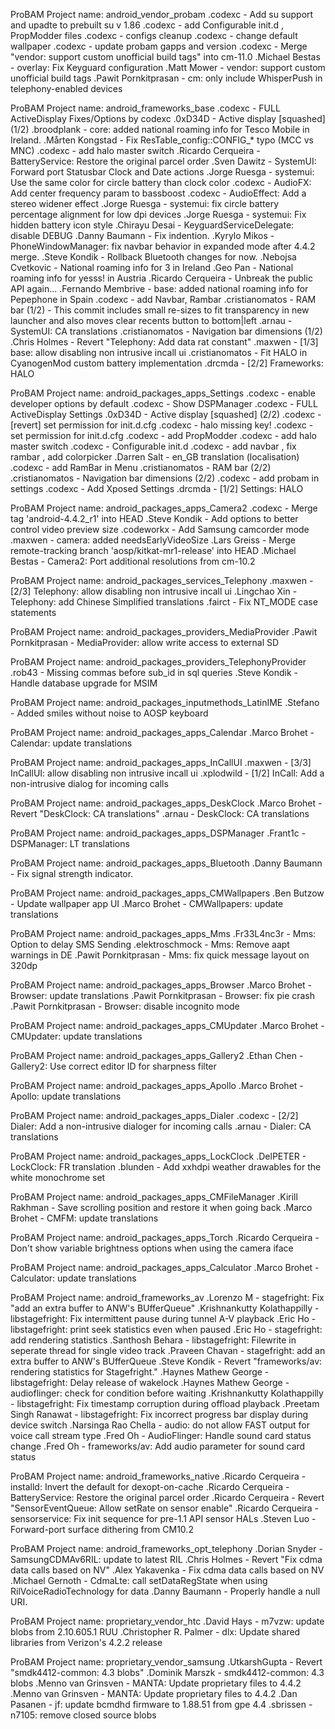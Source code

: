 ProBAM Project name: android_vendor_probam
  .codexc - Add su support and upadte to prebuilt su v 1.86
  .codexc - add Configurable init.d , PropModder files
  .codexc - configs cleanup
  .codexc - change default wallpaper
  .codexc - update probam gapps and version
  .codexc - Merge "vendor: support custom unofficial build tags" into cm-11.0
  .Michael Bestas - overlay: Fix Keyguard configuration
  .Matt Mower - vendor: support custom unofficial build tags
  .Pawit Pornkitprasan - cm: only include WhisperPush in telephony-enabled devices

ProBAM Project name: android_frameworks_base
  .codexc - FULL ActiveDisplay Fixes/Options by codexc
  .0xD34D - Active display [squashed] (1/2)
  .broodplank - core: added national roaming info for Tesco Mobile in Ireland.
  .Mårten Kongstad - Fix ResTable_config::CONFIG_* typo (MCC vs MNC)
  .codexc - add halo master switch
  .Ricardo Cerqueira - BatteryService: Restore the original parcel order
  .Sven Dawitz - SystemUI: Forward port Statusbar Clock and Date actions
  .Jorge Ruesga - systemui: Use the same color for circle battery than clock color
  .codexc - AudioFX: Add center frequency param to bassboost
  .codexc - AudioEffect: Add a stereo widener effect
  .Jorge Ruesga - systemui: fix circle battery percentage alignment for low dpi devices
  .Jorge Ruesga - systemui: Fix hidden battery icon style
  .Chirayu Desai - KeyguardServiceDelegate: disable DEBUG
  .Danny Baumann - Fix indention.
  .Kyrylo Mikos - PhoneWindowManager: fix navbar behavior in expanded mode after 4.4.2 merge.
  .Steve Kondik - Rollback Bluetooth changes for now.
  .Nebojsa Cvetkovic - National roaming info for 3 in Ireland
  .Geo Pan - National roaming info for yesss! in Austria
  .Ricardo Cerqueira - Unbreak the public API again...
  .Fernando Membrive - base: added national roaming info for Pepephone in Spain
  .codexc - add Navbar, Rambar
  .cristianomatos - RAM bar (1/2) - This commit includes small re-sizes to fit transparency in new launcher and also moves clear recents button to bottom|left
  .arnau - SystemUI: CA translations
  .cristianomatos -  Navigation bar dimensions (1/2)
  .Chris Holmes - Revert "Telephony: Add data rat constant"
  .maxwen - [1/3] base: allow disabling non intrusive incall ui
  .cristianomatos - Fit HALO in CyanogenMod custom battery implementation
  .drcmda - [2/2] Frameworks: HALO

ProBAM Project name: android_packages_apps_Settings
  .codexc - enable developer options by default
  .codexc - Show DSPManager
  .codexc - FULL ActiveDisplay Settings
  .0xD34D - Active display [squashed] (2/2)
  .codexc - [revert] set permission for init.d.cfg
  .codexc - halo missing key!
  .codexc - set permission for init.d.cfg
  .codexc - add PropModder
  .codexc - add halo master switch
  .codexc - Configurable init.d
  .codexc - add navbar , fix rambar , add colorpicker
  .Darren Salt - en_GB translation (localisation)
  .codexc - add RamBar in Menu
  .cristianomatos - RAM bar (2/2)
  .cristianomatos - Navigation bar dimensions (2/2)
  .codexc - add probam in settings
  .codexc - Add Xposed Settings
  .drcmda - [1/2] Settings: HALO

ProBAM Project name: android_packages_apps_Camera2
  .codexc - Merge tag 'android-4.4.2_r1' into HEAD
  .Steve Kondik - Add options to better control video preview size
  .codeworkx - Add Samsung camcorder mode
  .maxwen - camera: added needsEarlyVideoSize
  .Lars Greiss - Merge remote-tracking branch 'aosp/kitkat-mr1-release' into HEAD
  .Michael Bestas - Camera2: Port additional resolutions from cm-10.2

ProBAM Project name: android_packages_services_Telephony
  .maxwen - [2/3] Telephony: allow disabling non intrusive incall ui
  .Lingchao Xin - Telephony: add Chinese Simplified translations
  .fairct - Fix NT_MODE case statements

ProBAM Project name: android_packages_providers_MediaProvider
  .Pawit Pornkitprasan - MediaProvider: allow write access to external SD

ProBAM Project name: android_packages_providers_TelephonyProvider
  .rob43 - Missing commas before sub_id in sql queries
  .Steve Kondik - Handle database upgrade for MSIM

ProBAM Project name: android_packages_inputmethods_LatinIME
  .Stefano - Added smiles without noise to AOSP keyboard

ProBAM Project name: android_packages_apps_Calendar
  .Marco Brohet - Calendar: update translations

ProBAM Project name: android_packages_apps_InCallUI
  .maxwen - [3/3] InCallUI: allow disabling non intrusive incall ui
  .xplodwild - [1/2] InCall: Add a non-intrusive dialog for incoming calls

ProBAM Project name: android_packages_apps_DeskClock
  .Marco Brohet - Revert "DeskClock: CA translations"
  .arnau - DeskClock: CA translations

ProBAM Project name: android_packages_apps_DSPManager
  .Frant1c - DSPManager: LT translations

ProBAM Project name: android_packages_apps_Bluetooth
  .Danny Baumann - Fix signal strength indicator.

ProBAM Project name: android_packages_apps_CMWallpapers
  .Ben Butzow - Update wallpaper app UI
  .Marco Brohet - CMWallpapers: update translations

ProBAM Project name: android_packages_apps_Mms
  .Fr33L4nc3r - Mms: Option to delay SMS Sending
  .elektroschmock - Mms: Remove aapt warnings in DE
  .Pawit Pornkitprasan - Mms: fix quick message layout on 320dp

ProBAM Project name: android_packages_apps_Browser
  .Marco Brohet - Browser: update translations
  .Pawit Pornkitprasan - Browser: fix pie crash
  .Pawit Pornkitprasan - Browser: disable incognito mode

ProBAM Project name: android_packages_apps_CMUpdater
  .Marco Brohet - CMUpdater: update translations

ProBAM Project name: android_packages_apps_Gallery2
  .Ethan Chen - Gallery2: Use correct editor ID for sharpness filter

ProBAM Project name: android_packages_apps_Apollo
  .Marco Brohet - Apollo: update translations

ProBAM Project name: android_packages_apps_Dialer
  .codexc - [2/2] Dialer: Add a non-intrusive dialoger for incoming calls
  .arnau - Dialer: CA translations

ProBAM Project name: android_packages_apps_LockClock
  .DelPETER - LockClock: FR translation
  .blunden - Add xxhdpi weather drawables for the white monochrome set

ProBAM Project name: android_packages_apps_CMFileManager
  .Kirill Rakhman - Save scrolling position and restore it when going back
  .Marco Brohet - CMFM: update translations

ProBAM Project name: android_packages_apps_Torch
  .Ricardo Cerqueira - Don't show variable brightness options when using the camera iface

ProBAM Project name: android_packages_apps_Calculator
  .Marco Brohet - Calculator: update translations

ProBAM Project name: android_frameworks_av
  .Lorenzo M - stagefright: Fix "add an extra buffer to ANW's BUfferQueue"
  .Krishnankutty Kolathappilly - libstagefright: Fix intermittent pause during tunnel A-V playback
  .Eric Ho - libstagefright: print seek statistics even when paused
  .Eric Ho - stagefright: add rendering statistics
  .Santhosh Behara - libstagefright: Filewrite in seperate thread for single video track
  .Praveen Chavan - stagefright: add an extra buffer to ANW's BUfferQueue
  .Steve Kondik - Revert "frameworks/av: rendering statistics for Stagefright."
  .Haynes Mathew George - libstagefright: Delay release of wakelock
  .Haynes Mathew George - audioflinger: check for condition before waiting
  .Krishnankutty Kolathappilly - libstagefright: Fix timestamp corruption during offload playback
  .Preetam Singh Ranawat - libstagefright: Fix incorrect progress bar display during device switch
  .Narsinga Rao Chella - audio: do not allow FAST output for voice call stream type
  .Fred Oh - AudioFlinger: Handle sound card status change
  .Fred Oh - frameworks/av: Add audio parameter for sound card status

ProBAM Project name: android_frameworks_native
  .Ricardo Cerqueira - installd: Invert the default for dexopt-on-cache
  .Ricardo Cerqueira - BatteryService: Restore the original parcel order
  .Ricardo Cerqueira - Revert "SensorEventQueue: Allow setRate on sensor enable"
  .Ricardo Cerqueira - sensorservice: Fix init sequence for pre-1.1 API sensor HALs
  .Steven Luo - Forward-port surface dithering from CM10.2

ProBAM Project name: android_frameworks_opt_telephony
  .Dorian Snyder - SamsungCDMAv6RIL: update to latest RIL
  .Chris Holmes - Revert "Fix cdma data calls based on NV"
  .Alex Yakavenka - Fix cdma data calls based on NV
  .Michael Gernoth - CdmaLte: call setDataRegState when using RilVoiceRadioTechnology for data
  .Danny Baumann - Properly handle a null URI.


ProBAM Project name: proprietary_vendor_htc
  .David Hays - m7vzw: update blobs from 2.10.605.1 RUU
  .Christopher R. Palmer - dlx: Update shared libraries from Verizon's 4.2.2 release

ProBAM Project name: proprietary_vendor_samsung
  .UtkarshGupta - Revert "smdk4412-common: 4.3 blobs"
  .Dominik Marszk - smdk4412-common: 4.3 blobs
  .Menno van Grinsven - MANTA: Update proprietary files to 4.4.2
  .Menno van Grinsven - MANTA: Update proprietary files to 4.4.2
  .Dan Pasanen - jf: update bcmdhd firmware to 1.88.51 from gpe 4.4
  .sbrissen - n7105: remove closed source blobs

